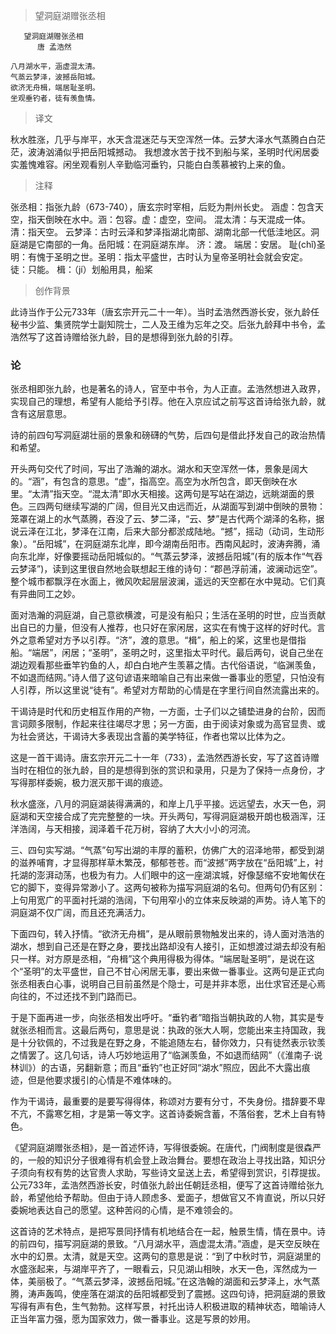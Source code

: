> 望洞庭湖赠张丞相

	   望洞庭湖赠张丞相
	      唐 孟浩然

	八月湖水平，涵虚混太清。
	气蒸云梦泽，波撼岳阳城。
	欲济无舟楫，端居耻圣明。
	坐观垂钓者，徒有羡鱼情。    


> 译文

秋水胜涨，几乎与岸平，水天含混迷茫与天空浑然一体。云梦大泽水气蒸腾白白茫茫，波涛汹涌似乎把岳阳城撼动。
我想渡水苦于找不到船与桨，圣明时代闲居委实羞愧难容。闲坐观看别人辛勤临河垂钓，只能白白羡慕被钓上来的鱼。

> 注释

张丞相：指张九龄（673-740），唐玄宗时宰相，后贬为荆州长史。
涵虚：包含天空，指天倒映在水中。涵：包容。虚：虚空，空间。
混太清：与天混成一体。清：指天空。
云梦泽：古时云泽和梦泽指湖北南部、湖南北部一代低洼地区。洞庭湖是它南部的一角。岳阳城：在洞庭湖东岸。
济：渡。
端居：安居。
耻(chǐ)圣明：有愧于圣明之世。圣明：指太平盛世，古时认为皇帝圣明社会就会安定。
徒：只能。
楫：（jí）划船用具，船桨


> 创作背景

此诗当作于公元733年（唐玄宗开元二十一年）。当时孟浩然西游长安，张九龄任秘书少监、集贤院学士副知院士，二人及王维为忘年之交。后张九龄拜中书令，孟浩然写了这首诗赠给张九龄，目的是想得到张九龄的引荐。



### 论

张丞相即张九龄，也是著名的诗人，官至中书令，为人正直。孟浩然想进入政界，实现自己的理想，希望有人能给予引荐。他在入京应试之前写这首诗给张九龄，就含有这层意思。

诗的前四句写洞庭湖壮丽的景象和磅礴的气势，后四句是借此抒发自己的政治热情和希望。

开头两句交代了时间，写出了浩瀚的湖水。湖水和天空浑然一体，景象是阔大的。“涵”，有包含的意思。“虚”，指高空。高空为水所包含，即天倒映在水里。“太清”指天空。“混太清”即水天相接。这两句是写站在湖边，远眺湖面的景色。三四两句继续写湖的广阔，但目光又由远而近，从湖面写到湖中倒映的景物：笼罩在湖上的水气蒸腾，吞没了云、梦二泽，“云、梦”是古代两个湖泽的名称，据说云泽在江北，梦泽在江南，后来大部分都淤成陆地。“撼”，摇动（动词，生动形象）。“岳阳城”，在洞庭湖东北岸，即今湖南岳阳市。西南风起时，波涛奔腾，涌向东北岸，好像要摇动岳阳城似的。“气蒸云梦泽，波撼岳阳城”(有的版本作“气吞云梦泽”)，读到这里很自然地会联想起王维的诗句：“郡邑浮前浦，波澜动远空”。整个城市都飘浮在水面上，微风吹起层层波澜，遥远的天空都在水中晃动。它们真有异曲同工之妙。

面对浩瀚的洞庭湖，自己意欲横渡，可是没有船只；生活在圣明的时世，应当贡献出自已的力量，但没有人推荐，也只好在家闲居，这实在有愧于这样的好时代。言外之意希望对方予以引荐。“济”，渡的意思。“楫”，船上的桨，这里也是借指船。“端居”，闲居；“圣明”，圣明之时，这里指太平时代。最后两句，说自己坐在湖边观看那些垂竿钓鱼的人，却白白地产生羡慕之情。古代俗语说，“临渊羡鱼，不如退而结网。”诗人借了这句谚语来暗喻自己有出来做一番事业的愿望，只怕没有人引荐，所以这里说“徒有”。希望对方帮助的心情是在字里行间自然流露出来的。

干谒诗是时代和历史相互作用的产物，一方面，士子们以之铺垫进身的台阶，因而言词颇多限制，作起来往往竭尽才思；另一方面，由于阅读对象或为高官显贵、或为社会贤达，干谒诗大多表现出含蓄的美学特征，作者也常以比体为之。

这是一首干谒诗。唐玄宗开元二十一年（733），孟浩然西游长安，写了这首诗赠当时在相位的张九龄，目的是想得到张的赏识和录用，只是为了保持一点身份，才写得那样委婉，极力泯灭那干谒的痕迹。

秋水盛涨，八月的洞庭湖装得满满的，和岸上几乎平接。远远望去，水天一色，洞庭湖和天空接合成了完完整整的一块。开头两句，写得洞庭湖极开朗也极涵浑，汪洋浩阔，与天相接，润泽着千花万树，容纳了大大小小的河流。

三、四句实写湖。“气蒸”句写出湖的丰厚的蓄积，仿佛广大的沼泽地带，都受到湖的滋养哺育，才显得那样草木繁茂，郁郁苍苍。而“波撼”两字放在“岳阳城”上，衬托湖的澎湃动荡，也极为有力。人们眼中的这一座湖滨城，好像瑟缩不安地匍伏在它的脚下，变得异常渺小了。这两句被称为描写洞庭湖的名句。但两句仍有区别：上句用宽广的平面衬托湖的浩阔，下句用窄小的立体来反映湖的声势。诗人笔下的洞庭湖不仅广阔，而且还充满活力。

下面四句，转入抒情。“欲济无舟楫”，是从眼前景物触发出来的，诗人面对浩浩的湖水，想到自己还是在野之身，要找出路却没有人接引，正如想渡过湖去却没有船只一样。对方原是丞相，“舟楫”这个典用得极为得体。“端居耻圣明”，是说在这个“圣明”的太平盛世，自己不甘心闲居无事，要出来做一番事业。这两句是正式向张丞相表白心事，说明自己目前虽然是个隐士，可是并非本愿，出仕求官还是心焉向往的，不过还找不到门路而已。

于是下面再进一步，向张丞相发出呼吁。“垂钓者”暗指当朝执政的人物，其实是专就张丞相而言。这最后两句，意思是说：执政的张大人啊，您能出来主持国政，我是十分钦佩的，不过我是在野之身，不能追随左右，替你效力，只有徒然表示钦羡之情罢了。这几句话，诗人巧妙地运用了“临渊羡鱼，不如退而结网”（《淮南子·说林训》）的古语，另翻新意；而且“垂钓”也正好同“湖水”照应，因此不大露出痕迹，但是他要求援引的心情是不难体味的。

作为干谒诗，最重要的是要写得得体，称颂对方要有分寸，不失身份。措辞要不卑不亢，不露寒乞相，才是第一等文字。这首诗委婉含蓄，不落俗套，艺术上自有特色。

《望洞庭湖赠张丞相》，是一首述怀诗，写得很委婉。在唐代，门阀制度是很森严的，一般的知识分子很难得有机会登上政治舞台。要想在政治上寻找出路，知识分子须向有权有势的达官贵人求助，写些诗文呈送上去，希望得到赏识，引荐提拔。公元733年，孟浩然西游长安，时值张九龄出任朝廷丞相，便写了这首诗赠给张九龄，希望他给予帮助。但由于诗人顾虑多、爱面子，想做官又不肯直说，所以只好委婉地表达自己的愿望。这种苦闷的心情，是不难领会的。

这首诗的艺术特点，是把写景同抒情有机地结合在一起，触景生情，情在景中。诗的前四句，描写洞庭湖的景致。“八月湖水平，涵虚混太清。”涵虚，是天空反映在水中的幻景。太清，就是天空。这两句的意思是说：“到了中秋时节，洞庭湖里的水盛涨起来，与湖岸平齐了，一眼看云，只见湖山相映，水天一色，浑然成为一体，美丽极了。“气蒸云梦泽，波撼岳阳城。”在这浩翰的湖面和云梦泽上，水气蒸腾，涛声轰鸣，使座落在湖滨的岳阳城都受到了震撼。这四句诗，把洞庭湖的景致写得有声有色，生气勃勃。这样写景，衬托出诗人积极进取的精神状态，暗喻诗人正当年富力强，愿为国家效力，做一番事业。这是写景的妙用。 
